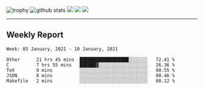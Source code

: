 ![trophy](https://github-profile-trophy.vercel.app/?username=soft-bear&theme=darkhub)
![github stats](https://github-readme-stats.vercel.app/api?username=soft-bear&show_icons=true&theme=bear&count_private=true)
![](https://raw.githubusercontent.com/soft-bear/soft-bear/master/profile-summary-card-output/dracula/0-profile-details.svg)
![](https://raw.githubusercontent.com/soft-bear/soft-bear/master/profile-summary-card-output/dracula/2-most-commit-language.svg)
![](https://raw.githubusercontent.com/soft-bear/soft-bear/master/profile-summary-card-output/dracula/1-repos-per-language.svg)

---


## Weekly Report

<!--START_SECTION:waka-->
```text
Week: 03 January, 2021 - 10 January, 2021

Other      21 hrs 45 mins  ██████████████████░░░░░░░   72.41 % 
C          7 hrs 55 mins   ██████▓░░░░░░░░░░░░░░░░░░   26.36 % 
TeX        9 mins          ░░░░░░░░░░░░░░░░░░░░░░░░░   00.55 % 
JSON       8 mins          ░░░░░░░░░░░░░░░░░░░░░░░░░   00.46 % 
Makefile   2 mins          ░░░░░░░░░░░░░░░░░░░░░░░░░   00.12 % 
```
<!--END_SECTION:waka-->
